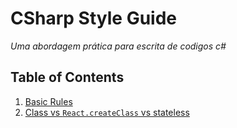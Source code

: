 # CSharp Style Guide
*Uma abordagem prática para escrita de codigos c#*

## Table of Contents

1. [Basic Rules](#basic-rules)
1. [Class vs `React.createClass` vs stateless](#class-vs-reactcreateclass-vs-stateless)

